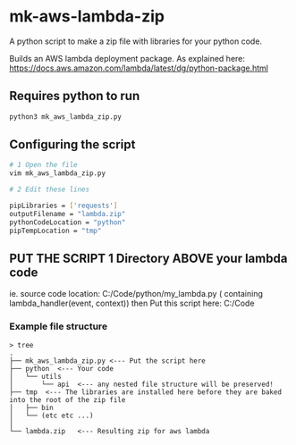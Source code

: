 # mk-aws-lambda-zip
A python script to make a zip file with libraries for your python code. 

Builds an AWS lambda deployment package. As explained here: 
https://docs.aws.amazon.com/lambda/latest/dg/python-package.html

## Requires python to run
```sh
python3 mk_aws_lambda_zip.py
``` 

## Configuring the script

```sh
# 1 Open the file
vim mk_aws_lambda_zip.py

# 2 Edit these lines

pipLibraries = ['requests']
outputFilename = "lambda.zip"
pythonCodeLocation = "python"
pipTempLocation = "tmp"


```

## PUT THE SCRIPT 1 Directory ABOVE your lambda code
ie. source code location:  C:/Code/python/my_lambda.py ( containing lambda_handler(event, context))
then Put this script here: C:/Code 

### Example file structure

```text
> tree
.
├── mk_aws_lambda_zip.py <--- Put the script here
├── python  <--- Your code
│   └── utils
│       └── api  <--- any nested file structure will be preserved!
├── tmp  <--- The libraries are installed here before they are baked into the root of the zip file
│   ├── bin
│   └── (etc etc ...)
│
└── lambda.zip   <--- Resulting zip for aws lambda

```

